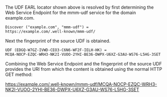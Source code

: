 The UDF EARL locator shown above is resolved by first determining the Web Service
Endpoint for the mmm-udf service for the domain example.com.

~~~~
Discover ("example.com", "mmm-udf") = 
https://example.com/.well-known/mmm-udf/
~~~~

Next the fingerprint of the source UDF is obtained.

~~~~
UDF (EDGQ-W7GZ-IVWD-CEO3-C6N6-WF2F-IELH-HK) =
MCQA-NOCP-EZQC-WRH3-NK2I-VUOO-2YHI-BE36-DWPX-U6XZ-G3AU-WS76-L5HG-3SET
~~~~

Combining the Web Service Endpoint and the fingerprint of the source UDF provides
the URI from which the content is obtained using the normal HTTP GET method:

https://example.com/.well-known/mmm-udf/MCQA-NOCP-EZQC-WRH3-NK2I-VUOO-2YHI-BE36-DWPX-U6XZ-G3AU-WS76-L5HG-3SET


